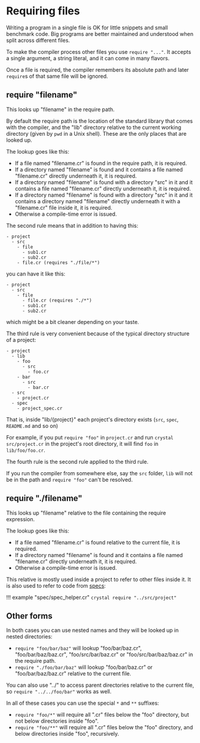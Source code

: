 # Requiring files

Writing a program in a single file is OK for little snippets and small benchmark code. Big programs are better maintained and understood when split across different files.

To make the compiler process other files you use `require "..."`. It accepts a single argument, a string literal, and it can come in many flavors.

Once a file is required, the compiler remembers its absolute path and later `require`s of that same file will be ignored.

## require "filename"

This looks up "filename" in the require path.

By default the require path is the location of the standard library that comes with the compiler, and the "lib" directory relative to the current working directory (given by `pwd` in a Unix shell). These are the only places that are looked up.

The lookup goes like this:

* If a file named "filename.cr" is found in the require path, it is required.
* If a directory named "filename" is found and it contains a file named "filename.cr" directly underneath it, it is required.
* If a directory named "filename" is found with a directory "src" in it and it contains a file named "filename.cr" directly underneath it, it is required.
* If a directory named "filename" is found with a directory "src" in it and it contains a directory named "filename" directly underneath it with a "filename.cr" file inside it, it is required.
* Otherwise a compile-time error is issued.

The second rule means that in addition to having this:

```
- project
  - src
    - file
      - sub1.cr
      - sub2.cr
    - file.cr (requires "./file/*")
```

you can have it like this:

```
- project
  - src
    - file
      - file.cr (requires "./*")
      - sub1.cr
      - sub2.cr
```

which might be a bit cleaner depending on your taste.

The third rule is very convenient because of the typical directory structure of a project:

```
- project
  - lib
    - foo
      - src
        - foo.cr
    - bar
      - src
        - bar.cr
  - src
    - project.cr
  - spec
    - project_spec.cr
```

That is, inside "lib/{project}" each project's directory exists (`src`, `spec`, `README.md` and so on)

For example, if you put `require "foo"` in `project.cr` and run `crystal src/project.cr` in the project's root directory, it will find `foo` in `lib/foo/foo.cr`.

The fourth rule is the second rule applied to the third rule.

If you run the compiler from somewhere else, say the `src` folder, `lib` will not be in the path and `require "foo"` can't be resolved.

## require "./filename"

This looks up "filename" relative to the file containing the require expression.

The lookup goes like this:

* If a file named "filename.cr" is found relative to the current file, it is required.
* If a directory named "filename" is found and it contains a file named "filename.cr" directly underneath it, it is required.
* Otherwise a compile-time error is issued.

This relative is mostly used inside a project to refer to other files inside it. It is also used to refer to code from [specs](../guides/testing.md):


!!! example "spec/spec_helper.cr"
    ```crystal
    require "../src/project"
    ```

## Other forms

In both cases you can use nested names and they will be looked up in nested directories:

* `require "foo/bar/baz"` will lookup "foo/bar/baz.cr", "foo/bar/baz/baz.cr", "foo/src/bar/baz.cr" or "foo/src/bar/baz/baz.cr" in the require path.
* `require "./foo/bar/baz"` will lookup "foo/bar/baz.cr" or "foo/bar/baz/baz.cr" relative to the current file.

You can also use "../" to access parent directories relative to the current file, so `require "../../foo/bar"` works as well.

In all of these cases you can use the special `*` and `**` suffixes:

* `require "foo/*"` will require all ".cr" files below the "foo" directory, but not below directories inside "foo".
* `require "foo/**"` will require all ".cr" files below the "foo" directory, and below directories inside "foo", recursively.
